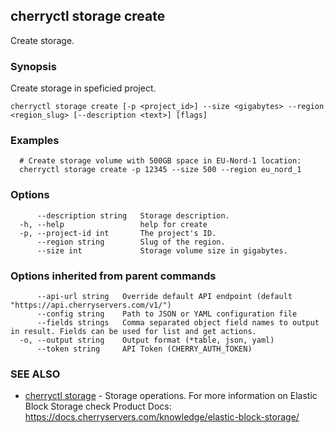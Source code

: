 ## cherryctl storage create

Create storage.

### Synopsis

Create storage in speficied project.

```
cherryctl storage create [-p <project_id>] --size <gigabytes> --region <region_slug> [--description <text>] [flags]
```

### Examples

```
  # Create storage volume with 500GB space in EU-Nord-1 location:
  cherryctl storage create -p 12345 --size 500 --region eu_nord_1
```

### Options

```
      --description string   Storage description.
  -h, --help                 help for create
  -p, --project-id int       The project's ID.
      --region string        Slug of the region.
      --size int             Storage volume size in gigabytes.
```

### Options inherited from parent commands

```
      --api-url string   Override default API endpoint (default "https://api.cherryservers.com/v1/")
      --config string    Path to JSON or YAML configuration file
      --fields strings   Comma separated object field names to output in result. Fields can be used for list and get actions.
  -o, --output string    Output format (*table, json, yaml)
      --token string     API Token (CHERRY_AUTH_TOKEN)
```

### SEE ALSO

* [cherryctl storage](cherryctl_storage.md)	 - Storage operations. For more information on Elastic Block Storage check Product Docs: https://docs.cherryservers.com/knowledge/elastic-block-storage/

